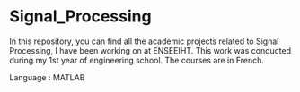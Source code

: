# Signal_Processing

In this repository, you can find all the academic projects related to Signal Processing, I have been working on at ENSEEIHT. This work was conducted during my 1st year of engineering school. The courses are in French.

Language : MATLAB
